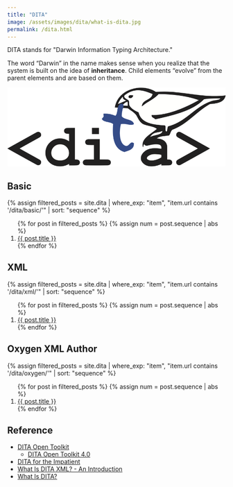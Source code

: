 ```yaml
---
title: "DITA"
image: /assets/images/dita/what-is-dita.jpg
permalink: /dita.html
---
```


DITA stands for "Darwin Information Typing Architecture."

The word “Darwin” in the name makes sense when you realize that the system is built on the idea of **inheritance**.
Child elements “evolve” from the parent elements and are based on them.

![](/assets/images/dita/dita-logo.png)

## Basic

{%
assign filtered_posts = site.dita |
where_exp: "item", "item.url contains '/dita/basic/'" |
sort: "sequence"
%}
<ol>
    {% for post in filtered_posts %}
    {% assign num = post.sequence | abs %}
    <li>
        <a href="{{ post.url }}">{{ post.title }}</a>
    </li>
    {% endfor %}
</ol>

## XML

{%
assign filtered_posts = site.dita |
where_exp: "item", "item.url contains '/dita/xml/'" |
sort: "sequence"
%}
<ol>
    {% for post in filtered_posts %}
    {% assign num = post.sequence | abs %}
    <li>
        <a href="{{ post.url }}">{{ post.title }}</a>
    </li>
    {% endfor %}
</ol>

## Oxygen XML Author

{%
assign filtered_posts = site.dita |
where_exp: "item", "item.url contains '/dita/oxygen/'" |
sort: "sequence"
%}
<ol>
    {% for post in filtered_posts %}
    {% assign num = post.sequence | abs %}
    <li>
        <a href="{{ post.url }}">{{ post.title }}</a>
    </li>
    {% endfor %}
</ol>

## Reference

- [DITA Open Toolkit](https://www.dita-ot.org/)
  - [DITA Open Toolkit 4.0](https://www.dita-ot.org/dev/)
- [DITA for the Impatient](https://www.xmlmind.com/tutorials/DITA/)
- [What Is DITA XML? - An Introduction](https://ivannovation.com/blog/what-is-dita-xml/)
- [What Is DITA?](https://techwhirl.com/what-is-dita/)


